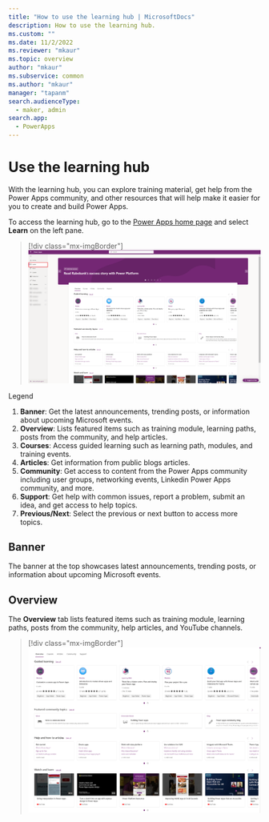 ```yaml
---
title: "How to use the learning hub | MicrosoftDocs"
description: How to use the learning hub. 
ms.custom: ""
ms.date: 11/2/2022
ms.reviewer: "mkaur"
ms.topic: overview
author: "mkaur"
ms.subservice: common
ms.author: "mkaur"
manager: "tapanm"
search.audienceType: 
  - maker, admin
search.app: 
  - PowerApps
---
```


# Use the learning hub

With the learning hub, you can explore training material, get help from the Power Apps community, and other resources that will help make it easier for you to create and build Power Apps.

To access the learning hub, go to the [Power Apps home page](https://make.powerapps.com) and select **Learn** on the left pane.

> [!div class="mx-imgBorder"] 
> ![How to use the learning hub.](media/learn/learn-hub.png "How to use the learning hub") 


Legend

1. **Banner**: Get the latest announcements, trending posts, or information about upcoming Microsoft events. 
2. **Overview**: Lists featured items such as training module, learning paths, posts from the community, and help articles.
3. **Courses**: Access guided learning such as learning path, modules, and training events. 
4. **Articles**: Get information from public blogs articles.
5. **Community**: Get access to content from the Power Apps community including user groups, networking events, Linkedin Power Apps community, and more. 
6. **Support**: Get help with common issues, report a problem, submit an idea, and get access to help topics.
7. **Previous/Next**: Select the previous or next button to access more topics.


## Banner

The banner at the top showcases latest announcements, trending posts, or information about upcoming Microsoft events. 



## Overview

The **Overview** tab lists featured items such as training module, learning paths, posts from the community,  help articles, and YouTube channels.

> [!div class="mx-imgBorder"] 
> ![Overview tab.](media/learn/overview-tab.png "Overview tab") 


